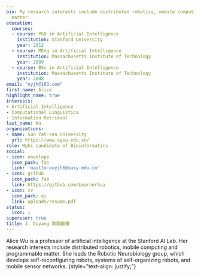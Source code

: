```yaml
---
bio: My research interests include distributed robotics, mobile computing and programmable
  matter.
education:
  courses:
  - course: PhD in Artificial Intelligence
    institution: Stanford University
    year: 2012
  - course: MEng in Artificial Intelligence
    institution: Massachusetts Institute of Technology
    year: 2009
  - course: BSc in Artificial Intelligence
    institution: Massachusetts Institute of Technology
    year: 2008
email: "oyjh@163.com"
first_name: Alice
highlight_name: true
interests:
- Artificial Intelligence
- Computational Linguistics
- Information Retrieval
last_name: Wu
organizations:
- name: Sun Yat-sen University
  url: https://www.sysu.edu.cn/
role: Mphi candidate of Bioinformatics
social:
- icon: envelope
  icon_pack: fas
  link: 'mailto:ouyjh6@susy.edu.cn'
- icon: github
  icon_pack: fab
  link: https://github.com/Learnerhua
- icon: cv
  icon_pack: ai
  link: uploads/resume.pdf
status: 
  icon: ☕️
superuser: true
title: J. Ouyang 歐陽繼華
---
```


Alice Wu is a professor of artificial intelligence at the Stanford AI Lab. Her research interests include distributed robotics, mobile computing and programmable matter. She leads the Robotic Neurobiology group, which develops self-reconfiguring robots, systems of self-organizing robots, and mobile sensor networks.
{style="text-align: justify;"}
